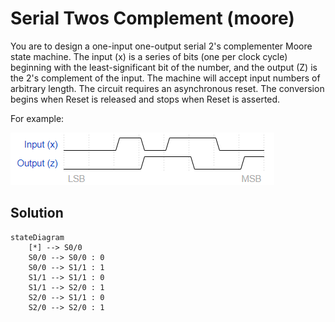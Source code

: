 # Serial Twos Complement (moore)

You are to design a one-input one-output serial 2's complementer Moore state machine. The input (x) is a series of bits (one per clock cycle) beginning with the least-significant bit of the number, and the output (Z) is the 2's complement of the input. The machine will accept input numbers of arbitrary length. The circuit requires an asynchronous reset. The conversion begins when Reset is released and stops when Reset is asserted.

For example:

![alt text](image-1.png)

## Solution

```mermaid
stateDiagram
    [*] --> S0/0
    S0/0 --> S0/0 : 0
    S0/0 --> S1/1 : 1
    S1/1 --> S1/1 : 0
    S1/1 --> S2/0 : 1
    S2/0 --> S1/1 : 0
    S2/0 --> S2/0 : 1
```